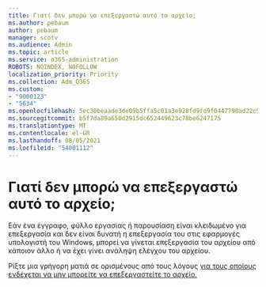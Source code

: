 ```yaml
---
title: Γιατί δεν μπορώ να επεξεργαστώ αυτό το αρχείο;
ms.author: pebaum
author: pebaum
manager: scotv
ms.audience: Admin
ms.topic: article
ms.service: o365-administration
ROBOTS: NOINDEX, NOFOLLOW
localization_priority: Priority
ms.collection: Adm_O365
ms.custom:
- "9000123"
- "5634"
ms.openlocfilehash: 5ec30beaade3de09b5ffa5c01a3e928fd9fd9f0447790ad22c98848271f11235
ms.sourcegitcommit: b5f7da89a650d2915dc652449623c78be6247175
ms.translationtype: MT
ms.contentlocale: el-GR
ms.lasthandoff: 08/05/2021
ms.locfileid: "54001112"
---
```

# <a name="why-cant-i-edit-this-file"></a>Γιατί δεν μπορώ να επεξεργαστώ αυτό το αρχείο;

Εάν ένα έγγραφο, φύλλο εργασίας ή παρουσίαση είναι κλειδωμένο για επεξεργασία και δεν είναι δυνατή η επεξεργασία του στις εφαρμογές υπολογιστή του Windows, μπορεί να γίνεται επεξεργασία του αρχείου από κάποιον άλλο ή να έχει γίνει ανάληψη ελέγχου του αρχείου.

Ρίξτε μια γρήγορη ματιά σε ορισμένους από τους λόγους [για τους οποίους ενδέχεται να μην μπορείτε να επεξεργαστείτε το αρχείο.](https://support.office.com/article/why-can-t-i-edit-this-file-97315f48-aa5e-49d3-a4ae-a14b73daf87b)

